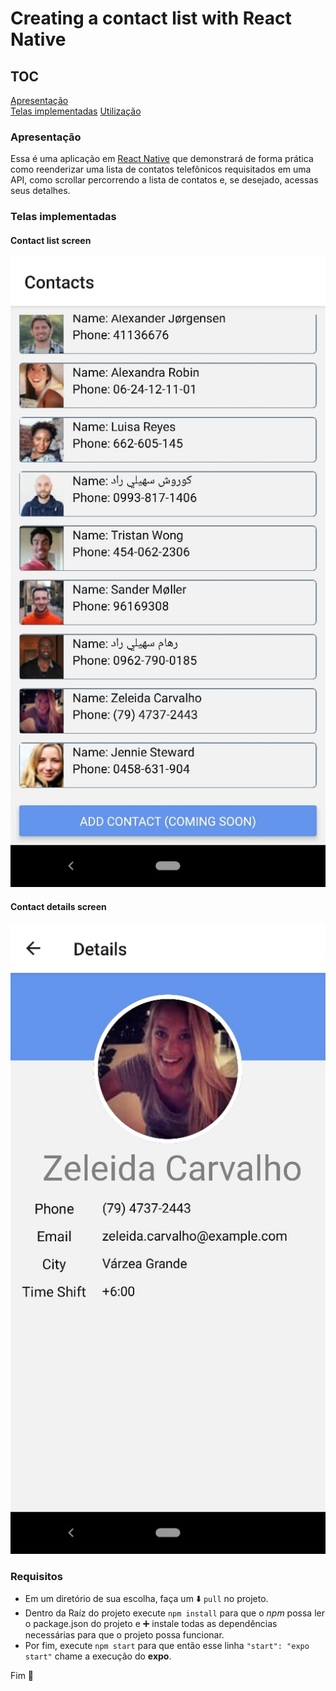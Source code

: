 # Creating a contact list with React Native 

## TOC  

[Apresentação](#apresentação)   
[Telas implementadas](#telas-implementadas) 
[Utilização](#utilização)   

### Apresentação

Essa é uma aplicação em [React Native](https://reactnative.dev/docs/getting-started/) que demonstrará de forma prática como reenderizar uma lista de contatos telefônicos requisitados em uma API, como scrollar percorrendo a lista de contatos e, se desejado, acessas seus detalhes.    

### Telas implementadas  

#### Contact list screen    
![Contact List](https://github.com/carllosaguiar/contactList/blob/master/src/assets/images/contact-list.jpeg?raw=true) 

#### Contact details screen    
![Contact List](https://github.com/carllosaguiar/contactList/blob/master/src/assets/images/details.jpeg?raw=true)  


### Requisitos   
- Em um diretório de sua escolha, faça um :arrow_down: `pull` no projeto.   
- Dentro da Raíz do projeto execute `npm install` para que o *npm* possa ler o package.json do projeto e :heavy_plus_sign: instale todas as dependências necessárias para que o projeto possa funcionar.  
- Por fim, execute `npm start` para que então esse linha `"start": "expo start"` chame a execução do **expo**. 

Fim :rocket: